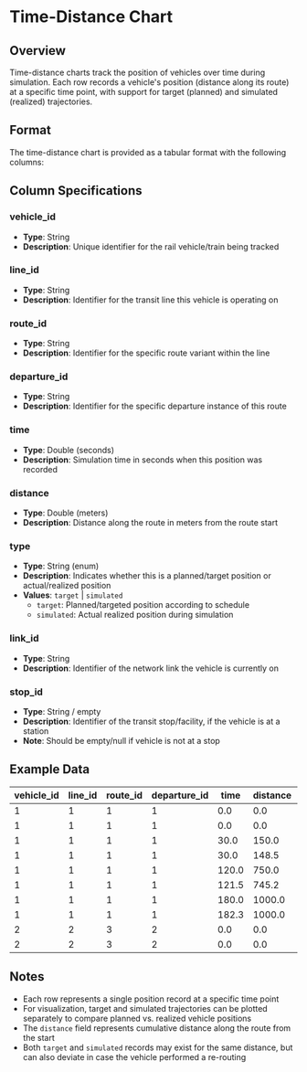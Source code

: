 # Time-Distance Chart

## Overview

Time-distance charts track the position of vehicles over time during simulation.
Each row records a vehicle's position (distance along its route) at a specific time point, with support for target (planned) and simulated (realized) trajectories.

## Format

The time-distance chart is provided as a tabular format with the following columns:

## Column Specifications

### vehicle_id
- **Type**: String
- **Description**: Unique identifier for the rail vehicle/train being tracked

### line_id
- **Type**: String
- **Description**: Identifier for the transit line this vehicle is operating on

### route_id
- **Type**: String
- **Description**: Identifier for the specific route variant within the line

### departure_id
- **Type**: String
- **Description**: Identifier for the specific departure instance of this route

### time
- **Type**: Double (seconds)
- **Description**: Simulation time in seconds when this position was recorded

### distance
- **Type**: Double (meters)
- **Description**: Distance along the route in meters from the route start

### type
- **Type**: String (enum)
- **Description**: Indicates whether this is a planned/target position or actual/realized position
- **Values**: `target` | `simulated`
  - `target`: Planned/targeted position according to schedule
  - `simulated`: Actual realized position during simulation

### link_id
- **Type**: String
- **Description**: Identifier of the network link the vehicle is currently on

### stop_id
- **Type**: String / empty
- **Description**: Identifier of the transit stop/facility, if the vehicle is at a station
- **Note**: Should be empty/null if vehicle is not at a stop

## Example Data

| vehicle_id | line_id | route_id | departure_id | time  | distance | type      | link_id | stop_id |
|------------|---------|----------|--------------|-------|----------|-----------|---------|---------|
| 1          | 1       | 1        | 1            | 0.0   | 0.0      | target    | link_1  | stop_A  |
| 1          | 1       | 1        | 1            | 0.0   | 0.0      | simulated | link_1  | stop_A  |
| 1          | 1       | 1        | 1            | 30.0  | 150.0    | target    | link_1  |         |
| 1          | 1       | 1        | 1            | 30.0  | 148.5    | simulated | link_1  |         |
| 1          | 1       | 1        | 1            | 120.0 | 750.0    | target    | link_2  |         |
| 1          | 1       | 1        | 1            | 121.5 | 745.2    | simulated | link_2  |         |
| 1          | 1       | 1        | 1            | 180.0 | 1000.0   | target    | link_3  | stop_B  |
| 1          | 1       | 1        | 1            | 182.3 | 1000.0   | simulated | link_3  | stop_B  |
| 2          | 2       | 3        | 2            | 0.0   | 0.0      | target    | link_10 | stop_X  |
| 2          | 2       | 3        | 2            | 0.0   | 0.0      | simulated | link_10 | stop_X  |

## Notes

- Each row represents a single position record at a specific time point
- For visualization, target and simulated trajectories can be plotted separately to compare planned vs. realized vehicle positions
- The `distance` field represents cumulative distance along the route from the start
- Both `target` and `simulated` records may exist for the same distance, but can also deviate in case the vehicle performed a re-routing